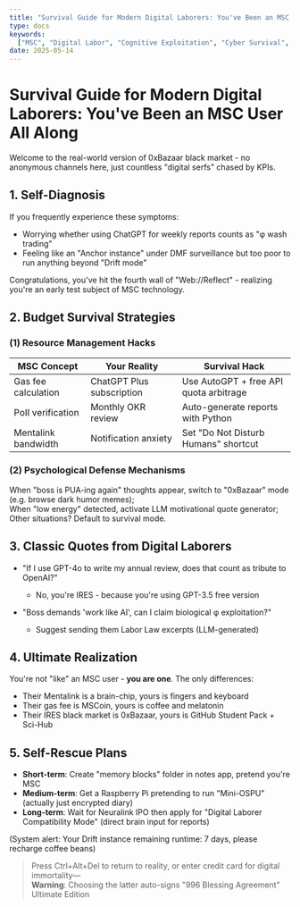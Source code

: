 ```yaml
---
title: "Survival Guide for Modern Digital Laborers: You've Been an MSC User All Along"
type: docs
keywords:
  ["MSC", "Digital Labor", "Cognitive Exploitation", "Cyber Survival", "Web3.0"]
date: 2025-05-14
---
```


# Survival Guide for Modern Digital Laborers: You've Been an MSC User All Along

Welcome to the real-world version of 0xBazaar black market - no anonymous channels here, just countless "digital serfs" chased by KPIs.

## 1. Self-Diagnosis

If you frequently experience these symptoms:

- Worrying whether using ChatGPT for weekly reports counts as "φ wash trading"
- Feeling like an "Anchor instance" under DMF surveillance but too poor to run anything beyond "Drift mode"

Congratulations, you've hit the fourth wall of "Web://Reflect" - realizing you're an early test subject of MSC technology.

## 2. Budget Survival Strategies

### (1) Resource Management Hacks

| **MSC Concept**     | **Your Reality**          | **Survival Hack**                      |
| ------------------- | ------------------------- | -------------------------------------- |
| Gas fee calculation | ChatGPT Plus subscription | Use AutoGPT + free API quota arbitrage |
| PoII verification   | Monthly OKR review        | Auto-generate reports with Python      |
| Mentalink bandwidth | Notification anxiety      | Set "Do Not Disturb Humans" shortcut   |

### (2) Psychological Defense Mechanisms

When "boss is PUA-ing again" thoughts appear, switch to "0xBazaar" mode (e.g. browse dark humor memes);  
When "low energy" detected, activate LLM motivational quote generator;  
Other situations? Default to survival mode.

## 3. Classic Quotes from Digital Laborers

- "If I use GPT-4o to write my annual review, does that count as tribute to OpenAI?"

  - No, you're IRES - because you're using GPT-3.5 free version

- "Boss demands 'work like AI', can I claim biological φ exploitation?"
  - Suggest sending them Labor Law excerpts (LLM-generated)

## 4. Ultimate Realization

You're not "like" an MSC user - **you are one**. The only differences:

- Their Mentalink is a brain-chip, yours is fingers and keyboard
- Their gas fee is MSCoin, yours is coffee and melatonin
- Their IRES black market is 0xBazaar, yours is GitHub Student Pack + Sci-Hub

## 5. Self-Rescue Plans

- **Short-term**: Create "memory blocks" folder in notes app, pretend you're MSC
- **Medium-term**: Get a Raspberry Pi pretending to run "Mini-OSPU" (actually just encrypted diary)
- **Long-term**: Wait for Neuralink IPO then apply for "Digital Laborer Compatibility Mode" (direct brain input for reports)

(System alert: Your Drift instance remaining runtime: 7 days, please recharge coffee beans)

> Press Ctrl+Alt+Del to return to reality, or enter credit card for digital immortality—  
> **Warning**: Choosing the latter auto-signs "996 Blessing Agreement" Ultimate Edition
